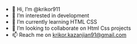 - 👋 Hi, I’m @krikor911
- 👀 I’m interested in development
- 🌱 I’m currently learning HTML CSS
- 💞️ I’m looking to collaborate on Html Css projects
- 📫 Reach me on krikor.kazanjian91@gmail.com

<!---
krikor911/krikor911 is a ✨ special ✨ repository because its `README.md` (this file) appears on your GitHub profile.
You can click the Preview link to take a look at your changes.
--->
